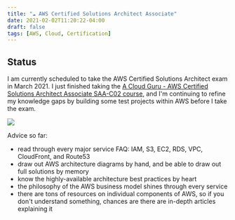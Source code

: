```yaml
---
title: "☁️ AWS Certified Solutions Architect Associate"
date: 2021-02-02T11:20:22-04:00
draft: false
tags: [AWS, Cloud, Certification]
---
```


## Status

I am currently scheduled to take the AWS Certified Solutions Architect exam in March 2021. I just finished taking the [A Cloud Guru - AWS Certified Solutions Architect Associate SAA-C02 course](https://acloud.guru/overview/aws-certified-solutions-architect-associate), and I'm continuing to refine my knowledge gaps by building some test projects within AWS before I take the exam. 

![](/page/images/acg_aws_csaa_progress.png#align-center)

Advice so far: 
* read through every major service FAQ: IAM, S3, EC2, RDS, VPC, CloudFront, and Route53
* draw out AWS architecture diagrams by hand, and be able to draw out full solutions by memory
* know the highly-available architecture best practices by heart
* the philosophy of the AWS business model shines through every service
* there are tons of resources on individual components of AWS, so if you don't understand something, chances are there are in-depth articles explaining it